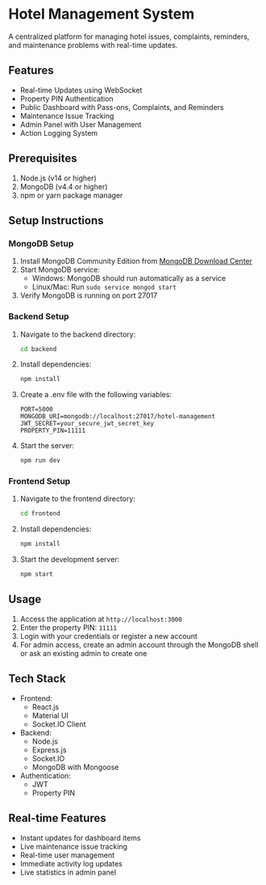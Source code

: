 # Hotel Management System

A centralized platform for managing hotel issues, complaints, reminders, and maintenance problems with real-time updates.

## Features

- Real-time Updates using WebSocket
- Property PIN Authentication
- Public Dashboard with Pass-ons, Complaints, and Reminders
- Maintenance Issue Tracking
- Admin Panel with User Management
- Action Logging System

## Prerequisites

1. Node.js (v14 or higher)
2. MongoDB (v4.4 or higher)
3. npm or yarn package manager

## Setup Instructions

### MongoDB Setup

1. Install MongoDB Community Edition from [MongoDB Download Center](https://www.mongodb.com/try/download/community)
2. Start MongoDB service:
   - Windows: MongoDB should run automatically as a service
   - Linux/Mac: Run `sudo service mongod start`
3. Verify MongoDB is running on port 27017

### Backend Setup

1. Navigate to the backend directory:
   ```bash
   cd backend
   ```

2. Install dependencies:
   ```bash
   npm install
   ```

3. Create a .env file with the following variables:
   ```
   PORT=5000
   MONGODB_URI=mongodb://localhost:27017/hotel-management
   JWT_SECRET=your_secure_jwt_secret_key
   PROPERTY_PIN=11111
   ```

4. Start the server:
   ```bash
   npm run dev
   ```

### Frontend Setup

1. Navigate to the frontend directory:
   ```bash
   cd frontend
   ```

2. Install dependencies:
   ```bash
   npm install
   ```

3. Start the development server:
   ```bash
   npm start
   ```

## Usage

1. Access the application at `http://localhost:3000`
2. Enter the property PIN: `11111`
3. Login with your credentials or register a new account
4. For admin access, create an admin account through the MongoDB shell or ask an existing admin to create one

## Tech Stack

- Frontend:
  - React.js
  - Material UI
  - Socket.IO Client
- Backend:
  - Node.js
  - Express.js
  - Socket.IO
  - MongoDB with Mongoose
- Authentication:
  - JWT
  - Property PIN

## Real-time Features

- Instant updates for dashboard items
- Live maintenance issue tracking
- Real-time user management
- Immediate activity log updates
- Live statistics in admin panel
